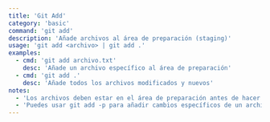 ```yaml
---
title: 'Git Add'
category: 'basic'
command: 'git add'
description: 'Añade archivos al área de preparación (staging)'
usage: 'git add <archivo> | git add .'
examples:
  - cmd: 'git add archivo.txt'
    desc: 'Añade un archivo específico al área de preparación'
  - cmd: 'git add .'
    desc: 'Añade todos los archivos modificados y nuevos'
notes:
  - 'Los archivos deben estar en el área de preparación antes de hacer commit'
  - 'Puedes usar git add -p para añadir cambios específicos de un archivo'
---
```

